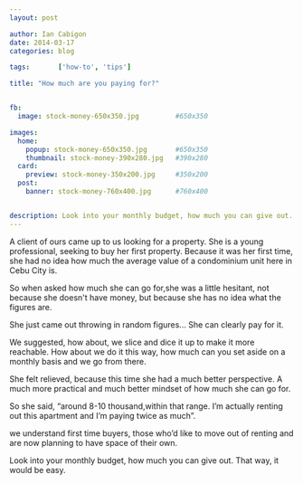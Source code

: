```yaml
---
layout: post

author: Ian Cabigon
date: 2014-03-17
categories: blog

tags:		['how-to', 'tips']

title: "How much are you paying for?"


fb:
  image: stock-money-650x350.jpg         #650x350

images:
  home:
    popup: stock-money-650x350.jpg       #650x350
    thumbnail: stock-money-390x280.jpg   #390x280
  card:
    preview: stock-money-350x200.jpg     #350x200
  post:
    banner: stock-money-760x400.jpg      #760x400


description: Look into your monthly budget, how much you can give out. That way, it would be easy.
---
```


A client of ours came up to us looking for a property. She is a young professional, seeking to buy her first property. Because it was her first time, she had no idea how much the average value of a condominium unit here in Cebu City is. 

So when asked how much she can go for,she was a little hesitant, not because she doesn't have money, but because she has no idea what the figures are. 

She just came out throwing in random figures... She can clearly pay for it. 

We suggested, how about, we slice and dice it up to make it more reachable. How about we do it this way, how much can you set aside on a monthly basis and we go from there.

She felt relieved, because this time she had a much better perspective. A much more practical and much better mindset of how much she can go for. 

So she said, “around 8-10 thousand,within that range. I’m actually renting out this apartment and I’m paying twice as much”.

we understand first time buyers, those who’d like to move out of renting and are now planning to have space of their own.

Look into your monthly budget, how much you can give out. That way, it would be easy.